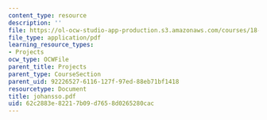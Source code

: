 ```yaml
---
content_type: resource
description: ''
file: https://ol-ocw-studio-app-production.s3.amazonaws.com/courses/18-996-random-matrix-theory-and-its-applications-spring-2004/62c2883e82217b09d7658d0265280cac_johansso.pdf
file_type: application/pdf
learning_resource_types:
- Projects
ocw_type: OCWFile
parent_title: Projects
parent_type: CourseSection
parent_uid: 92226527-6116-127f-97ed-88eb71bf1418
resourcetype: Document
title: johansso.pdf
uid: 62c2883e-8221-7b09-d765-8d0265280cac
---
```


